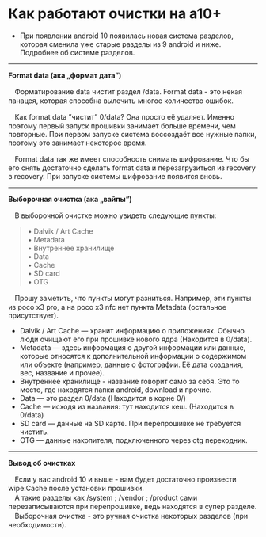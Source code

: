 # Как работают очистки на a10+

* При появлении android 10 появилась новая система разделов, которая сменила уже старые разделы из 9 android и ниже. Подробнее об системе разделов.

***

**Format data (ака „формат дата”)**

ᅠФорматирование data чистит раздел /data. Format data - это некая панацея, которая способна вылечить многое количество ошибок.

ᅠКак format data ”чистит” 0/data? Она просто её удаляет. Именно поэтому первый запуск прошивки занимает больше времени, чем повторные. При первом запуске система воссоздаёт все нужные папки, поэтому это занимает некоторое время.

ᅠFormat data так же имеет способность снимать шифрование. Что бы его снять достаточно сделать format data и перезагрузиться из recovery в recovery. При запуске системы шифрование появится вновь.

***

**Выборочная очистка (ака „вайпы”)**

ᅠВ выборочной очистке можно увидеть следующие пункты:

> • Dalvik / Art Cache\
> • Metadata\
> • Внутреннее хранилище\
> • Data\
> • Cache\
> • SD card\
> • OTG

ᅠПрошу заметить, что пункты могут разниться. Например, эти пункты из poco x3 pro, а на poco x3 nfc нет пункта Metadata (остальное присутствует).

* Dalvik / Art Cache — хранит информацию о приложениях. Обычно люди очищают его при прошивке нового ядра (Находится в 0/data).
* Metadata — здесь информация о другой информации или данные, которые относятся к дополнительной информации о содержимом или объекте (например, данные о фотографии. Её дата создания, вес, название и прочее).
* Внутреннее хранилище - название говорит само за себя. Это то место, где находятся папки android, download и прочие.
* Data — это раздел 0/data (Находится в корне 0/)
* Cache — исходя из названия: тут находится кеш. (Находится в 0/data)
* SD card — данные на SD карте. При перепрошивке не требуется чистить.
* OTG — данные накопителя, подключенного через otg переходник.

***

**Вывод об очистках**

ᅠЕсли у вас android 10 и выше - вам будет достаточно произвести wipe:Cache после установки прошивки.\
ᅠА такие разделы как /system ; /vendor ; /product сами перезаписываются при перепрошивке, ведь находятся в супер разделе.\
ᅠВыборочная очистка - это ручная очистка некоторых разделов (при необходимости).
